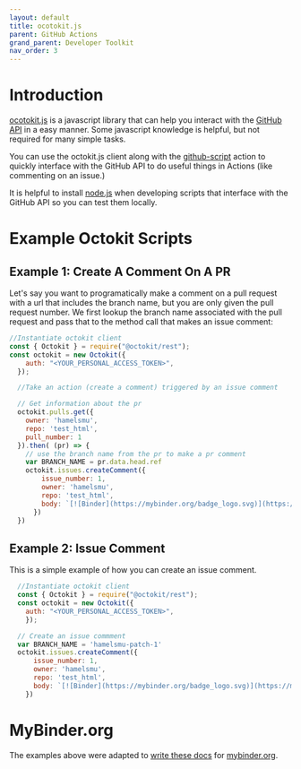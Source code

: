 ```yaml
---
layout: default
title: ocotokit.js
parent: GitHub Actions
grand_parent: Developer Toolkit
nav_order: 3
---
```


# Introduction

[ocotokit.js](https://github.com/octokit/rest.js/) is a javascript library that can help you interact with the [GitHub API](https://docs.github.com/en/rest) in a easy manner.  Some javascript knowledge is helpful, but not required for many simple tasks.  

You can use the octokit.js client along with the [github-script](https://github.com/actions/github-script) action to quickly interface with the GitHub API to do useful things in Actions (like commenting on an issue.)

It is helpful to install [node.js](https://nodejs.org/en/download/) when developing scripts that interface with the GitHub API so you can test them locally.

# Example Octokit Scripts

## Example 1: Create A Comment On A PR

Let's say you want to programatically make a comment on a pull request with a url that includes the branch name, but you are only given the pull request number.  We first lookup the branch name associated with the pull request and pass that to the method call that makes an issue comment:

```js
//Instantiate octokit client
const { Octokit } = require("@octokit/rest");
const octokit = new Octokit({
    auth: "<YOUR_PERSONAL_ACCESS_TOKEN>",
  });

  //Take an action (create a comment) triggered by an issue comment

  // Get information about the pr
  octokit.pulls.get({
    owner: 'hamelsmu',
    repo: 'test_html',
    pull_number: 1
  }).then( (pr) => {
    // use the branch name from the pr to make a pr comment
    var BRANCH_NAME = pr.data.head.ref
    octokit.issues.createComment({
        issue_number: 1,
        owner: 'hamelsmu',
        repo: 'test_html',
        body: `[![Binder](https://mybinder.org/badge_logo.svg)](https://mybinder.org/v2/gh/hamelsmu/test_html/${BRANCH_NAME}) :point_left: Launch a binder notebook on this branch`
      })
  })
```

## Example 2: Issue Comment

This is a simple example of how you can create an issue comment.

```js
  //Instantiate octokit client
  const { Octokit } = require("@octokit/rest");
  const octokit = new Octokit({
    auth: "<YOUR_PERSONAL_ACCESS_TOKEN>",
    });

  // Create an issue commment
  var BRANCH_NAME = 'hamelsmu-patch-1'
  octokit.issues.createComment({
      issue_number: 1,
      owner: 'hamelsmu',
      repo: 'test_html',
      body: `[![Binder](https://mybinder.org/badge_logo.svg)](https://mybinder.org/v2/gh/hamelsmu/test_html/${BRANCH_NAME}) :point_left: Launch a binder notebook on this branch`
    })
```

# MyBinder.org

The examples above were adapted to [write these docs](https://mybinder.readthedocs.io/en/latest/howto/gh-actions-badges.html) for [mybinder.org](https://mybinder.org/).

